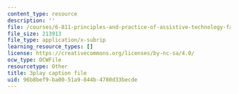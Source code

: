 ```yaml
---
content_type: resource
description: ''
file: /courses/6-811-principles-and-practice-of-assistive-technology-fall-2014/96b8bef9ba0051a9844b4780d33becde_x18bMLW4eO4.vtt
file_size: 213913
file_type: application/x-subrip
learning_resource_types: []
license: https://creativecommons.org/licenses/by-nc-sa/4.0/
ocw_type: OCWFile
resourcetype: Other
title: 3play caption file
uid: 96b8bef9-ba00-51a9-844b-4780d33becde
---
```

